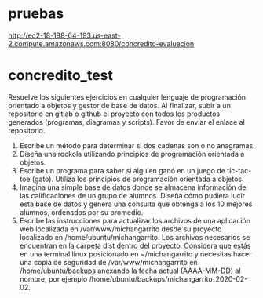 # pruebas
http://ec2-18-188-64-193.us-east-2.compute.amazonaws.com:8080/concredito-evaluacion

# concredito_test
Resuelve los siguientes ejercicios en cualquier lenguaje de programación orientado a objetos y gestor de base de datos. Al finalizar, subir a un repositorio en gitlab o github el proyecto con todos los productos generados (programas, diagramas y scripts). Favor de enviar el enlace al repositorio.

1. Escribe un método para determinar si dos cadenas son o no anagramas.
2. Diseña una rockola utilizando principios de programación orientada a objetos.
3. Escribe un programa para saber si alguien ganó en un juego de tic-tac-toe (gato).
Utiliza los principios de programación orientada a objetos.
4. Imagina una simple base de datos donde se almacena información de las
calificaciones de un grupo de alumnos. Diseña cómo pudiera lucir esta base de
datos y genera una consulta que obtenga a los 10 mejores alumnos, ordenados por
su promedio.
5. Escribe las instrucciones para actualizar los archivos de una aplicación web
localizada en /var/www/michangarrito desde su proyecto localizado en
/home/ubuntu/michangarrito. Los archivos necesarios se encuentran en la
carpeta dist dentro del proyecto.
Considera que estás en una terminal linux posicionado en ~/michangarrito y
necesitas hacer una copia de seguridad de /var/www/michangarrito en
/home/ubuntu/backups anexando la fecha actual (AAAA-MM-DD) al nombre,
por ejemplo /home/ubuntu/backups/michangarrito_2020-02-02.
